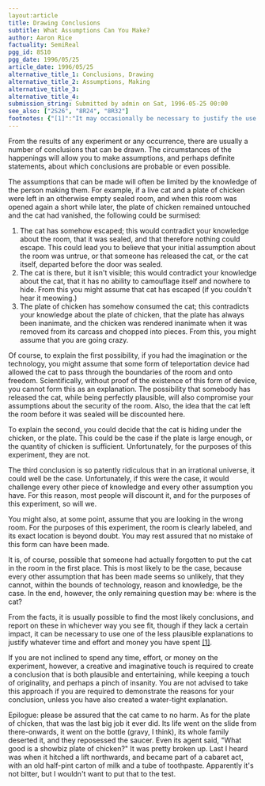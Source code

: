 ```yaml
---
layout:article
title: Drawing Conclusions
subtitle: What Assumptions Can You Make?
author: Aaron Rice
factuality: SemiReal
pgg_id: 8S10
pgg_date: 1996/05/25
article_date: 1996/05/25
alternative_title_1: Conclusions, Drawing
alternative_title_2: Assumptions, Making
alternative_title_3: 
alternative_title_4: 
submission_string: Submitted by admin on Sat, 1996-05-25 00:00
see_also: ["2S26", "8R24", "8R32"]
footnotes: {"[1]":"It may occasionally be necessary to justify the use of these even if they haven't been used."}
---
```

<div>
<p>From the results of any experiment or any occurrence, there are usually a number of conclusions that can be drawn. The circumstances of the happenings will allow you to make assumptions, and perhaps definite statements, about which conclusions are probable or even possible.</p>
<p>The assumptions that can be made will often be limited by the knowledge of the person making them. For example, if a live cat and a plate of chicken were left in an otherwise empty sealed room, and when this room was opened again a short while later, the plate of chicken remained untouched and the cat had vanished, the following could be surmised:</p>
<ol>
<li value="1">The cat has somehow escaped; this would contradict your knowledge about the room, that it was sealed, and that therefore nothing could escape. This could lead you to believe that your initial assumption about the room was untrue, or that someone has released the cat, or the cat itself, departed before the door was sealed.</li>
<li value="2">The cat is there, but it isn't visible; this would contradict your knowledge about the cat, that it has no ability to camouflage itself and nowhere to hide. From this you might assume that cat has escaped (if you couldn't hear it meowing.)</li>
<li value="3">The plate of chicken has somehow consumed the cat; this contradicts your knowledge about the plate of chicken, that the plate has always been inanimate, and the chicken was rendered inanimate when it was removed from its carcass and chopped into pieces. From this, you might assume that you are going crazy.</li>
</ol>
<p>Of course, to explain the first possibility, if you had the imagination or the technology, you might assume that some form of teleportation device had allowed the cat to pass through the boundaries of the room and onto freedom. Scientifically, without proof of the existence of this form of device, you cannot form this as an explanation. The possibility that somebody has released the cat, while being perfectly plausible, will also compromise your assumptions about the security of the room. Also, the idea that the cat left the room before it was sealed will be discounted here.</p>
<p>To explain the second, you could decide that the cat is hiding under the chicken, or the plate. This could be the case if the plate is large enough, or the quantity of chicken is sufficient. Unfortunately, for the purposes of this experiment, they are not.</p>
<p>The third conclusion is so patently ridiculous that in an irrational universe, it could well be the case. Unfortunately, if this were the case, it would challenge every other piece of knowledge and every other assumption you have. For this reason, most people will discount it, and for the purposes of this experiment, so will we.</p>
<p>You might also, at some point, assume that you are looking in the wrong room. For the purposes of this experiment, the room is clearly labeled, and its exact location is beyond doubt. You may rest assured that no mistake of this form can have been made.</p>
<p>It is, of course, possible that someone had actually forgotten to put the cat in the room in the first place. This is most likely to be the case, because every other assumption that has been made seems so unlikely, that they cannot, within the bounds of technology, reason and knowledge, be the case. In the end, however, the only remaining question may be: where is the cat?</p>
<p>From the facts, it is usually possible to find the most likely conclusions, and report on these in whichever way you see fit, though if they lack a certain impact, it can be necessary to use one of the less plausible explanations to justify whatever time and effort and money you have spent <a href="#footnotes.1" class="footnote-link">[1]</a>.</p>
<p>If you are not inclined to spend any time, effort, or money on the experiment, however, a creative and imaginative touch is required to create a conclusion that is both plausible and entertaining, while keeping a touch of originality, and perhaps a pinch of insanity. You are not advised to take this approach if you are required to demonstrate the reasons for your conclusion, unless you have also created a water-tight explanation.</p>
<p>Epilogue: please be assured that the cat came to no harm. As for the plate of chicken, that was the last big job it ever did. Its life went on the slide from there-onwards, it went on the bottle (gravy, I think), its whole family deserted it, and they reposessed the saucer. Even its agent said, "What good is a showbiz plate of chicken?" It was pretty broken up. Last I heard was when it hitched a lift northwards, and became part of a cabaret act, with an old half-pint carton of milk and a tube of toothpaste. Apparently it's not bitter, but I wouldn't want to put that to the test.</p>
</div>
